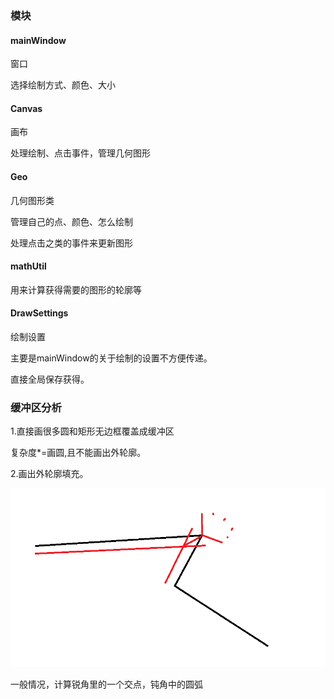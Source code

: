### 模块

#### mainWindow

窗口

选择绘制方式、颜色、大小

#### Canvas

画布

处理绘制、点击事件，管理几何图形

#### Geo

几何图形类

管理自己的点、颜色、怎么绘制

处理点击之类的事件来更新图形

#### mathUtil

用来计算获得需要的图形的轮廓等

#### DrawSettings

绘制设置

主要是mainWindow的关于绘制的设置不方便传递。

直接全局保存获得。







### 缓冲区分析

1.直接画很多圆和矩形无边框覆盖成缓冲区

复杂度*=画圆,且不能画出外轮廓。



2.画出外轮廓填充。

![image-20250106091527252](./readme.assets/image-20250106091527252.png)



一般情况，计算锐角里的一个交点，钝角中的圆弧



